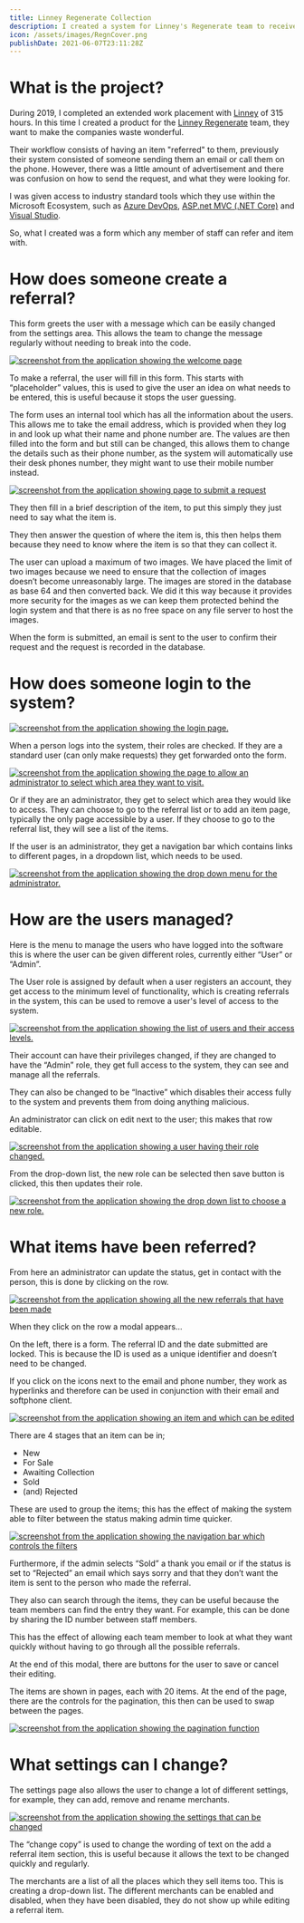 ```yaml
---
title: Linney Regenerate Collection
description: I created a system for Linney's Regenerate team to receive and then track items that have been referred to them.
icon: /assets/images/RegnCover.png
publishDate: 2021-06-07T23:11:28Z
---
```


# What is the project?

During 2019, I completed an extended work placement with [Linney](https://linney.com/) of 315 hours. In this time I created a product for the [Linney Regenerate](https://www.linney.com/regenerate/) team, they want to make the companies waste wonderful.

Their workflow consists of having an item "referred" to them, previously their system consisted of someone sending them an email or call them on the phone. However, there was a little amount of advertisement and there was confusion on how to send the request, and what they were looking for.

I was given access to industry standard tools which they use within the Microsoft Ecosystem, such as [Azure DevOps](https://dev.azure.com), [ASP.net MVC (.NET Core)](https://docs.microsoft.com/en-us/aspnet/core/mvc/overview?view=aspnetcore-2.2) and [Visual Studio](https://visualstudio.com).

So, what I created was a form which any member of staff can refer and item with.

# How does someone create a referral?

This form greets the user with a message which can be easily changed from the settings area. This allows the team to change the message regularly without needing to break into the code.

<a href="/assets/images/Regn1.png" data-toggle="lightbox">
    <img class="portfolioPageImage" src="/assets/images/Regn1.png" alt="screenshot from the application showing the welcome page">
</a>

To make a referral, the user will fill in this form. This starts with “placeholder” values, this is used to give the user an idea on what needs to be entered, this is useful because it stops the user guessing.

The form uses an internal tool which has all the information about the users. This allows me to take the email address, which is provided when they log in and look up what their name and phone number are. The values are then filled into the form and but still can be changed, this allows them to change the details such as their phone number, as the system will automatically use their desk phones number, they might want to use their mobile number instead.

<a href="/assets/images/Regn2.png" data-toggle="lightbox">
    <img class="portfolioPageImage" src="/assets/images/Regn2.png" alt="screenshot from the application showing page to submit a request">
</a>

They then fill in a brief description of the item, to put this simply they just need to say what the item is.

They then answer the question of where the item is, this then helps them because they need to know where the item is so that they can collect it.

The user can upload a maximum of two images. We have placed the limit of two images because we need to ensure that the collection of images doesn’t become unreasonably large. The images are stored in the database as base 64 and then converted back. We did it this way because it provides more security for the images as we can keep them protected behind the login system and that there is as no free space on any file server to host the images.

When the form is submitted, an email is sent to the user to confirm their request and the request is recorded in the database.

# How does someone login to the system?

<a href="/assets/images/Regn3.png" data-toggle="lightbox">
    <img class="portfolioPageImage" src="/assets/images/Regn3.png" alt="screenshot from the application showing the login page.">
</a>

When a person logs into the system, their roles are checked. If they are a standard user (can only make requests) they get forwarded onto the form.

<a href="/assets/images/Regn4.png" data-toggle="lightbox">
    <img class="portfolioPageImage" src="/assets/images/Regn4.png" alt="screenshot from the application showing the page to allow an administrator to select which area they want to visit.">
</a>

Or if they are an administrator, they get to select which area they would like to access. They can choose to go to the referral list or to add an item page, typically the only page accessible by a user. If they choose to go to the referral list, they will see a list of the items.

If the user is an administrator, they get a navigation bar which contains links to different pages, in a dropdown list, which needs to be used.

<a href="/assets/images/Regn5.png" data-toggle="lightbox">
    <img class="portfolioPageImage" src="/assets/images/Regn5.png" alt="screenshot from the application showing the drop down menu for the administrator.">
</a>

# How are the users managed?

Here is the menu to manage the users who have logged into the software this is where the user can be given different roles, currently either “User” or “Admin”.

The User role is assigned by default when a user registers an account, they get access to the minimum level of functionality, which is creating referrals in the system, this can be used to remove a user's level of access to the system.

<a href="/assets/images/Regn6.png" data-toggle="lightbox">
    <img class="portfolioPageImage" src="/assets/images/Regn6.png" alt="screenshot from the application showing the list of users and their access levels.">
</a>

Their account can have their privileges changed, if they are changed to have the “Admin” role, they get full access to the system, they can see and manage all the referrals.

They can also be changed to be “Inactive” which disables their access fully to the system and prevents them from doing anything malicious.

An administrator can click on edit next to the user; this makes that row editable.

<a href="/assets/images/Regn7.png" data-toggle="lightbox">
    <img class="portfolioPageImage" src="/assets/images/Regn7.png" alt="screenshot from the application showing a user having their role changed.">
</a>

From the drop-down list, the new role can be selected then save button is clicked, this then updates their role.

<a href="/assets/images/Regn8.png" data-toggle="lightbox">
    <img class="portfolioPageImage" src="/assets/images/Regn8.png" alt="screenshot from the application showing the drop down list to choose a new role.">
</a>

# What items have been referred?

From here an administrator can update the status, get in contact with the person, this is done by clicking on the row.

<a href="/assets/images/Regn9.png" data-toggle="lightbox">
    <img class="portfolioPageImage" src="/assets/images/Regn9.png" alt="screenshot from the application showing all the new referrals that have been made">
</a>

When they click on the row a modal appears…

On the left, there is a form. The referral ID and the date submitted are locked. This is because the ID is used as a unique identifier and doesn’t need to be changed.

If you click on the icons next to the email and phone number, they work as hyperlinks and therefore can be used in conjunction with their email and softphone client.

<a href="/assets/images/Regn10.png" data-toggle="lightbox">
    <img class="portfolioPageImage" src="/assets/images/Regn10.png" alt="screenshot from the application showing an item and which can be edited">
</a>

There are 4 stages that an item can be in;

- New
- For Sale
- Awaiting Collection
- Sold
- (and) Rejected

These are used to group the items; this has the effect of making the system able to filter between the status making admin time quicker.

<a href="/assets/images/Regn11.png" data-toggle="lightbox">
    <img class="portfolioPageImage" src="/assets/images/Regn11.png" alt="screenshot from the application showing the navigation bar which controls the filters">
</a>

Furthermore, if the admin selects “Sold” a thank you email or if the status is set to “Rejected” an email which says sorry and that they don’t want the item is sent to the person who made the referral.

They also can search through the items, they can be useful because the team members can find the entry they want. For example, this can be done by sharing the ID number between staff members.

This has the effect of allowing each team member to look at what they want quickly without having to go through all the possible referrals.

At the end of this modal, there are buttons for the user to save or cancel their editing.

The items are shown in pages, each with 20 items. At the end of the page, there are the controls for the pagination, this then can be used to swap between the pages.

<a href="/assets/images/Regn12.png" data-toggle="lightbox">
    <img class="portfolioPageImage" src="/assets/images/Regn12.png" alt="screenshot from the application showing the pagination function">
</a>

# What settings can I change?

The settings page also allows the user to change a lot of different settings, for example, they can add, remove and rename merchants.

<a href="/assets/images/Regn13.png" data-toggle="lightbox">
    <img class="portfolioPageImage" src="/assets/images/Regn13.png" alt="screenshot from the application showing the settings that can be changed">
</a>

The “change copy” is used to change the wording of text on the add a referral item section, this is useful because it allows the text to be changed quickly and regularly.

The merchants are a list of all the places which they sell items too. This is creating a drop-down list. The different merchants can be enabled and disabled, when they have been disabled, they do not show up while editing a referral item.
